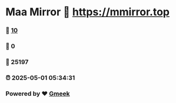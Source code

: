 # Maa Mirror :link: https://mmirror.top 
### :page_facing_up: [10](https://mmirror.top/tag.html) 
### :speech_balloon: 0 
### :hibiscus: 25197 
### :alarm_clock: 2025-05-01 05:34:31 
### Powered by :heart: [Gmeek](https://github.com/Meekdai/Gmeek)
